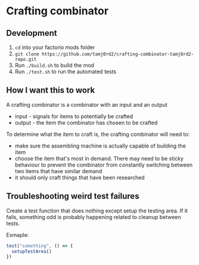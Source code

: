 # Crafting combinator

## Development

1. `cd` into your factorio mods folder
2. `git clone https://github.com/tamj0rd2/crafting-combinator-tamj0rd2-repo.git`
3. Run `./build.sh` to build the mod
4. Run `./test.sh` to run the automated tests

## How I want this to work

A crafting combinator is a combinator with an input and an output
- input - signals for items to potentially be crafted
- output - the item the combinator has chosen to be crafted

To determine what the item to craft is, the crafting combinator will need to:
- make sure the assembling machine is actually capable of building the item
- choose the item that's most in demand. There may need to be sticky behaviour to prevent the combinator from constantly switching between two items that have similar demand
- it should only craft things that have been researched

## Troubleshooting weird test failures

Create a test function that does nothing except setup the testing area. If it fails, something odd
is probably happening related to cleanup between tests.

Exmaple:

```typescript
test("something", () => {
  setupTestArea()
})
```
